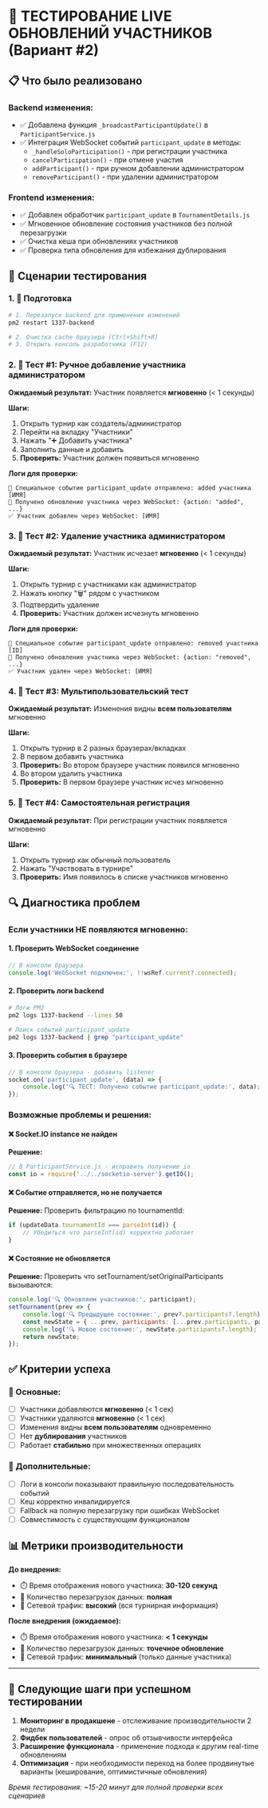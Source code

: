 # 🧪 ТЕСТИРОВАНИЕ LIVE ОБНОВЛЕНИЙ УЧАСТНИКОВ (Вариант #2)

## 📋 Что было реализовано

### Backend изменения:
- ✅ Добавлена функция `_broadcastParticipantUpdate()` в `ParticipantService.js`
- ✅ Интеграция WebSocket событий `participant_update` в методы:
  - `_handleSoloParticipation()` - при регистрации участника
  - `cancelParticipation()` - при отмене участия
  - `addParticipant()` - при ручном добавлении администратором
  - `removeParticipant()` - при удалении администратором

### Frontend изменения:
- ✅ Добавлен обработчик `participant_update` в `TournamentDetails.js`
- ✅ Мгновенное обновление состояния участников без полной перезагрузки
- ✅ Очистка кеша при обновлениях участников
- ✅ Проверка типа обновления для избежания дублирования

## 🔬 Сценарии тестирования

### 1. 📱 Подготовка
```bash
# 1. Перезапуск backend для применения изменений
pm2 restart 1337-backend

# 2. Очистка cache браузера (Ctrl+Shift+R)
# 3. Открыть консоль разработчика (F12)
```

### 2. 🎯 Тест #1: Ручное добавление участника администратором
**Ожидаемый результат:** Участник появляется **мгновенно** (< 1 секунды)

**Шаги:**
1. Открыть турнир как создатель/администратор
2. Перейти на вкладку "Участники"
3. Нажать "➕ Добавить участника"
4. Заполнить данные и добавить
5. **Проверить:** Участник должен появиться мгновенно

**Логи для проверки:**
```
🎯 Специальное событие participant_update отправлено: added участника [ИМЯ]
👥 Получено обновление участника через WebSocket: {action: "added", ...}
✅ Участник добавлен через WebSocket: [ИМЯ]
```

### 3. 🎯 Тест #2: Удаление участника администратором
**Ожидаемый результат:** Участник исчезает **мгновенно** (< 1 секунды)

**Шаги:**
1. Открыть турнир с участниками как администратор
2. Нажать кнопку "🗑️" рядом с участником
3. Подтвердить удаление
4. **Проверить:** Участник должен исчезнуть мгновенно

**Логи для проверки:**
```
🎯 Специальное событие participant_update отправлено: removed участника [ID]
👥 Получено обновление участника через WebSocket: {action: "removed", ...}
✅ Участник удален через WebSocket: [ИМЯ]
```

### 4. 🎯 Тест #3: Мультипользовательский тест
**Ожидаемый результат:** Изменения видны **всем пользователям** мгновенно

**Шаги:**
1. Открыть турнир в 2 разных браузерах/вкладках
2. В первом добавить участника
3. **Проверить:** Во втором браузере участник появился мгновенно
4. Во втором удалить участника  
5. **Проверить:** В первом браузере участник исчез мгновенно

### 5. 🎯 Тест #4: Самостоятельная регистрация
**Ожидаемый результат:** При регистрации участник появляется мгновенно

**Шаги:**
1. Открыть турнир как обычный пользователь
2. Нажать "Участвовать в турнире"
3. **Проверить:** Имя появилось в списке участников мгновенно

## 🔍 Диагностика проблем

### Если участники НЕ появляются мгновенно:

#### 1. Проверить WebSocket соединение
```javascript
// В консоли браузера
console.log('WebSocket подключен:', !!wsRef.current?.connected);
```

#### 2. Проверить логи backend
```bash
# Логи PM2
pm2 logs 1337-backend --lines 50

# Поиск событий participant_update
pm2 logs 1337-backend | grep "participant_update"
```

#### 3. Проверить события в браузере
```javascript
// В консоли браузера - добавить listener
socket.on('participant_update', (data) => {
    console.log('🔍 ТЕСТ: Получено событие participant_update:', data);
});
```

### Возможные проблемы и решения:

#### ❌ Socket.IO instance не найден
**Решение:** 
```javascript
// В ParticipantService.js - исправить получение io
const io = require('../../socketio-server').getIO();
```

#### ❌ Событие отправляется, но не получается
**Решение:** Проверить фильтрацию по tournamentId:
```javascript
if (updateData.tournamentId === parseInt(id)) {
    // Убедиться что parseInt(id) корректно работает
}
```

#### ❌ Состояние не обновляется
**Решение:** Проверить что setTournament/setOriginalParticipants вызываются:
```javascript
console.log('🔍 Обновляем участников:', participant);
setTournament(prev => {
    console.log('🔍 Предыдущее состояние:', prev?.participants?.length);
    const newState = { ...prev, participants: [...prev.participants, participant] };
    console.log('🔍 Новое состояние:', newState.participants?.length);
    return newState;
});
```

## ✅ Критерии успеха

### 🎯 Основные:
- [ ] Участники добавляются **мгновенно** (< 1 сек)
- [ ] Участники удаляются **мгновенно** (< 1 сек)  
- [ ] Изменения видны **всем пользователям** одновременно
- [ ] Нет **дублирования** участников
- [ ] Работает **стабильно** при множественных операциях

### 🎯 Дополнительные:
- [ ] Логи в консоли показывают правильную последовательность событий
- [ ] Кеш корректно инвалидируется
- [ ] Fallback на полную перезагрузку при ошибках WebSocket
- [ ] Совместимость с существующим функционалом

## 📊 Метрики производительности

**До внедрения:**
- ⏱️ Время отображения нового участника: **30-120 секунд**
- 🔄 Количество перезагрузок данных: **полная**
- 📡 Сетевой трафик: **высокий** (вся турнирная информация)

**После внедрения (ожидаемое):**
- ⏱️ Время отображения нового участника: **< 1 секунды**  
- 🔄 Количество перезагрузок данных: **точечное обновление**
- 📡 Сетевой трафик: **минимальный** (только данные участника)

---

## 🚀 Следующие шаги при успешном тестировании

1. **Мониторинг в продакшене** - отслеживание производительности 2 недели
2. **Фидбек пользователей** - опрос об отзывчивости интерфейса  
3. **Расширение функционала** - применение подхода к другим real-time обновлениям
4. **Оптимизация** - при необходимости переход на более продвинутые варианты (кеширование, оптимистичные обновления)

*Время тестирования: ~15-20 минут для полной проверки всех сценариев* 